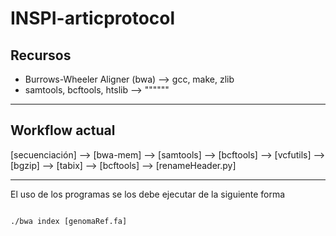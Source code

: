 # INSPI-articprotocol

## Recursos 

- Burrows-Wheeler Aligner (bwa) --> gcc, make, zlib 
- samtools, bcftools, htslib --> """"""

---

## Workflow actual

[secuenciación] --> [bwa-mem] --> [samtools] --> [bcftools] --> [vcfutils] --> [bgzip] --> [tabix] --> [bcftools] --> [renameHeader.py]

---

El uso de los programas se los debe ejecutar de la siguiente forma

``` shell

./bwa index [genomaRef.fa] 

```
